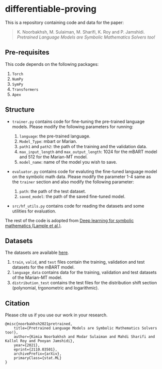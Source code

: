 # differentiable-proving

This is a repository containing code and data for the paper: 

> K. Noorbakhsh, M. Sulaiman, M. Sharifi, K. Roy and P. Jamshidi. _Pretrained Language Models are Symbolic Mathematics Solvers too!_
## Pre-requisites

This code depends on the following packages:

 1. `Torch`
 2. `NumPy`
 3. `SymPy`
 4. `Transformers`
 5. `Apex`

## Structure

 - `trainer.py` contains code for fine-tuning the pre-trained language models. Please modify the following parameters for running:

    1. `language`: the pre-trained language.
    2. `Model_Type`: mbart or Marian.
    3. `path1` and `path2`: the path of the training and the validation data.
    4. `max_input_length` and `max_output_length`: 1024 for the mBART model and 512 for the Marian-MT model.
    5. `model_name`: name of the model you wish to save. 

- `evaluator.py` contains code for evaluting the fine-tuned language model on the symbolic math data. Please modify the parameter 1-4 same as the `trainer` section and also modify the following parameter:

    1. `path`: the path of the test dataset.
    2. `saved_model`: the path of the saved fine-tuned model.

- `src/hf_utils.py` contains code for reading the datasets and some utilities for evaluation. 

The rest of the code is adopted from [Deep learning for symbolic mathematics (Lample et al.)](https://github.com/facebookresearch/SymbolicMathematics).
## Datasets

The datasets are available [here](https://zenodo.org/record/5546440). 

1. `train`, `valid`, and `test` files contain the training, validation and test datasets for the mBART model.
2. `language_data` contains data for the training, validation and test datasets of the Marian-MT model.
3. `distribution_test` contains the test files for the distribution shift section (polynomial, trgonometric and logarithmic).

## Citation
Please cite us if you use our work in your research.

    @misc{noorbakhsh2021pretrained,
        title={Pretrained Language Models are Symbolic Mathematics Solvers too!}, 
        author={Kimia Noorbakhsh and Modar Sulaiman and Mahdi Sharifi and Kallol Roy and Pooyan Jamshidi},
        year={2021},
        eprint={2110.03501},
        archivePrefix={arXiv},
        primaryClass={stat.ML}
    }
